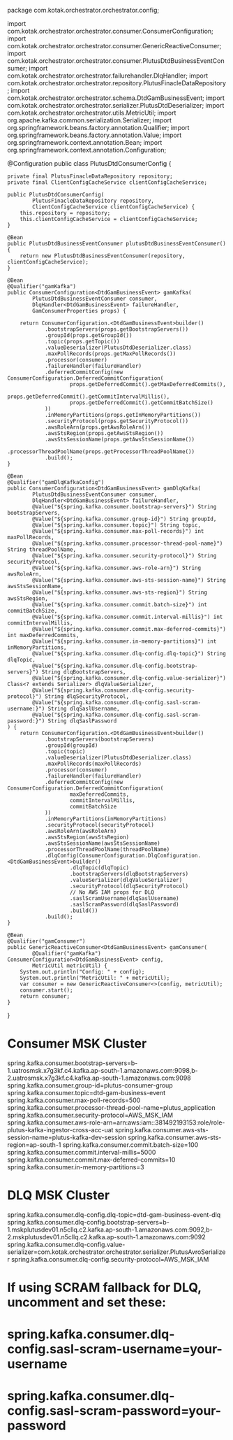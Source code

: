 package com.kotak.orchestrator.orchestrator.config;

import com.kotak.orchestrator.orchestrator.consumer.ConsumerConfiguration;
import com.kotak.orchestrator.orchestrator.consumer.GenericReactiveConsumer;
import com.kotak.orchestrator.orchestrator.consumer.PlutusDtdBusinessEventConsumer;
import com.kotak.orchestrator.orchestrator.failurehandler.DlqHandler;
import com.kotak.orchestrator.orchestrator.repository.PlutusFinacleDataRepository;
import com.kotak.orchestrator.orchestrator.schema.DtdGamBusinessEvent;
import com.kotak.orchestrator.orchestrator.serializer.PlutusDtdDeserializer;
import com.kotak.orchestrator.orchestrator.utils.MetricUtil;
import org.apache.kafka.common.serialization.Serializer;
import org.springframework.beans.factory.annotation.Qualifier;
import org.springframework.beans.factory.annotation.Value;
import org.springframework.context.annotation.Bean;
import org.springframework.context.annotation.Configuration;

@Configuration
public class PlutusDtdConsumerConfig {

    private final PlutusFinacleDataRepository repository;
    private final ClientConfigCacheService clientConfigCacheService;

    public PlutusDtdConsumerConfig(
            PlutusFinacleDataRepository repository,
            ClientConfigCacheService clientConfigCacheService) {
        this.repository = repository;
        this.clientConfigCacheService = clientConfigCacheService;
    }

    @Bean
    public PlutusDtdBusinessEventConsumer plutusDtdBusinessEventConsumer() {
        return new PlutusDtdBusinessEventConsumer(repository, clientConfigCacheService);
    }

    @Bean
    @Qualifier("gamKafka")
    public ConsumerConfiguration<DtdGamBusinessEvent> gamKafka(
            PlutusDtdBusinessEventConsumer consumer,
            DlqHandler<DtdGamBusinessEvent> failureHandler,
            GamConsumerProperties props) {

        return ConsumerConfiguration.<DtdGamBusinessEvent>builder()
                .bootstrapServers(props.getBootstrapServers())
                .groupId(props.getGroupId())
                .topic(props.getTopic())
                .valueDeserializer(PlutusDtdDeserializer.class)
                .maxPollRecords(props.getMaxPollRecords())
                .processor(consumer)
                .failureHandler(failureHandler)
                .deferredCommitConfig(new ConsumerConfiguration.DeferredCommitConfiguration(
                        props.getDeferredCommit().getMaxDeferredCommits(),
                        props.getDeferredCommit().getCommitIntervalMillis(),
                        props.getDeferredCommit().getCommitBatchSize()
                ))
                .inMemoryPartitions(props.getInMemoryPartitions())
                .securityProtocol(props.getSecurityProtocol())
                .awsRoleArn(props.getAwsRoleArn())
                .awsStsRegion(props.getAwsStsRegion())
                .awsStsSessionName(props.getAwsStsSessionName())
                .processorThreadPoolName(props.getProcessorThreadPoolName())
                .build();
    }

    @Bean
    @Qualifier("gamDlqKafkaConfig")
    public ConsumerConfiguration<DtdGamBusinessEvent> gamDlqKafka(
            PlutusDtdBusinessEventConsumer consumer,
            DlqHandler<DtdGamBusinessEvent> failureHandler,
            @Value("${spring.kafka.consumer.bootstrap-servers}") String bootstrapServers,
            @Value("${spring.kafka.consumer.group-id}") String groupId,
            @Value("${spring.kafka.consumer.topic}") String topic,
            @Value("${spring.kafka.consumer.max-poll-records}") int maxPollRecords,
            @Value("${spring.kafka.consumer.processor-thread-pool-name}") String threadPoolName,
            @Value("${spring.kafka.consumer.security-protocol}") String securityProtocol,
            @Value("${spring.kafka.consumer.aws-role-arn}") String awsRoleArn,
            @Value("${spring.kafka.consumer.aws-sts-session-name}") String awsStsSessionName,
            @Value("${spring.kafka.consumer.aws-sts-region}") String awsStsRegion,
            @Value("${spring.kafka.consumer.commit.batch-size}") int commitBatchSize,
            @Value("${spring.kafka.consumer.commit.interval-millis}") int commitIntervalMillis,
            @Value("${spring.kafka.consumer.commit.max-deferred-commits}") int maxDeferredCommits,
            @Value("${spring.kafka.consumer.in-memory-partitions}") int inMemoryPartitions,
            @Value("${spring.kafka.consumer.dlq-config.dlq-topic}") String dlqTopic,
            @Value("${spring.kafka.consumer.dlq-config.bootstrap-servers}") String dlqBootstrapServers,
            @Value("${spring.kafka.consumer.dlq-config.value-serializer}") Class<? extends Serializer> dlqValueSerializer,
            @Value("${spring.kafka.consumer.dlq-config.security-protocol}") String dlqSecurityProtocol,
            @Value("${spring.kafka.consumer.dlq-config.sasl-scram-username:}") String dlqSaslUsername,
            @Value("${spring.kafka.consumer.dlq-config.sasl-scram-password:}") String dlqSaslPassword
    ) {
        return ConsumerConfiguration.<DtdGamBusinessEvent>builder()
                .bootstrapServers(bootstrapServers)
                .groupId(groupId)
                .topic(topic)
                .valueDeserializer(PlutusDtdDeserializer.class)
                .maxPollRecords(maxPollRecords)
                .processor(consumer)
                .failureHandler(failureHandler)
                .deferredCommitConfig(new ConsumerConfiguration.DeferredCommitConfiguration(
                        maxDeferredCommits,
                        commitIntervalMillis,
                        commitBatchSize
                ))
                .inMemoryPartitions(inMemoryPartitions)
                .securityProtocol(securityProtocol)
                .awsRoleArn(awsRoleArn)
                .awsStsRegion(awsStsRegion)
                .awsStsSessionName(awsStsSessionName)
                .processorThreadPoolName(threadPoolName)
                .dlqConfig(ConsumerConfiguration.DlqConfiguration.<DtdGamBusinessEvent>builder()
                        .dlqTopic(dlqTopic)
                        .bootstrapServers(dlqBootstrapServers)
                        .valueSerializer(dlqValueSerializer)
                        .securityProtocol(dlqSecurityProtocol)
                        // No AWS IAM props for DLQ
                        .saslScramUsername(dlqSaslUsername)
                        .saslScramPassword(dlqSaslPassword)
                        .build())
                .build();
    }

    @Bean
    @Qualifier("gamConsumer")
    public GenericReactiveConsumer<DtdGamBusinessEvent> gamConsumer(
            @Qualifier("gamKafka") ConsumerConfiguration<DtdGamBusinessEvent> config,
            MetricUtil metricUtil) {
        System.out.println("Config: " + config);
        System.out.println("MetricUtil: " + metricUtil);
        var consumer = new GenericReactiveConsumer<>(config, metricUtil);
        consumer.start();
        return consumer;
    }
}







# Consumer MSK Cluster
spring.kafka.consumer.bootstrap-servers=b-1.uatrosmsk.x7g3kf.c4.kafka.ap-south-1.amazonaws.com:9098,b-2.uatrosmsk.x7g3kf.c4.kafka.ap-south-1.amazonaws.com:9098
spring.kafka.consumer.group-id=plutus-consumer-group
spring.kafka.consumer.topic=dtd-gam-business-event
spring.kafka.consumer.max-poll-records=500
spring.kafka.consumer.processor-thread-pool-name=plutus_application
spring.kafka.consumer.security-protocol=AWS_MSK_IAM
spring.kafka.consumer.aws-role-arn=arn:aws:iam::381492193153:role/role-plutus-kafka-ingestor-cross-acc-uat
spring.kafka.consumer.aws-sts-session-name=plutus-kafka-dev-session
spring.kafka.consumer.aws-sts-region=ap-south-1
spring.kafka.consumer.commit.batch-size=100
spring.kafka.consumer.commit.interval-millis=5000
spring.kafka.consumer.commit.max-deferred-commits=10
spring.kafka.consumer.in-memory-partitions=3

# DLQ MSK Cluster
spring.kafka.consumer.dlq-config.dlq-topic=dtd-gam-business-event-dlq
spring.kafka.consumer.dlq-config.bootstrap-servers=b-1.mskplutusdev01.n5cllq.c2.kafka.ap-south-1.amazonaws.com:9092,b-2.mskplutusdev01.n5cllq.c2.kafka.ap-south-1.amazonaws.com:9092
spring.kafka.consumer.dlq-config.value-serializer=com.kotak.orchestrator.orchestrator.serializer.PlutusAvroSerializer
spring.kafka.consumer.dlq-config.security-protocol=AWS_MSK_IAM

# If using SCRAM fallback for DLQ, uncomment and set these:
# spring.kafka.consumer.dlq-config.sasl-scram-username=your-username
# spring.kafka.consumer.dlq-config.sasl-scram-password=your-password

